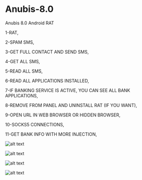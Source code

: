 # Anubis-8.0
Anubis 8.0 Android RAT

1-RAT,

2-SPAM SMS,

3-GET FULL CONTACT AND SEND SMS,

4-GET ALL SMS,

5-READ ALL SMS,

6-READ ALL APPLICATIONS INSTALLED,

7-IF BANKING SERVICE IS ACTIVE, YOU CAN SEE ALL BANK APPLICATIONS,

8-REMOVE FROM PANEL AND UNINSTALL RAT (IF YOU WANT),

9-OPEN URL IN WEB BROWSER OR HIDDEN BROWSER,

10-SOCKS5 CONNECTIONS,

11-GET BANK INFO WITH MORE INJECTION,

![alt text]([http://url/to/img.png](https://craxpro.io/attachments/anubis1-crax-pro-crax-tube-png.27703/))

![alt text]([[http://url/to/img.png](https://craxpro.io/attachments/anubis-crax-pro-crax-tube-png.27704/)])

![alt text](https://github.com/[username]/[reponame]/blob/[branch]/image.jpg?raw=true)

![alt text](https://github.com/[username]/[reponame]/blob/[branch]/image.jpg?raw=true)

